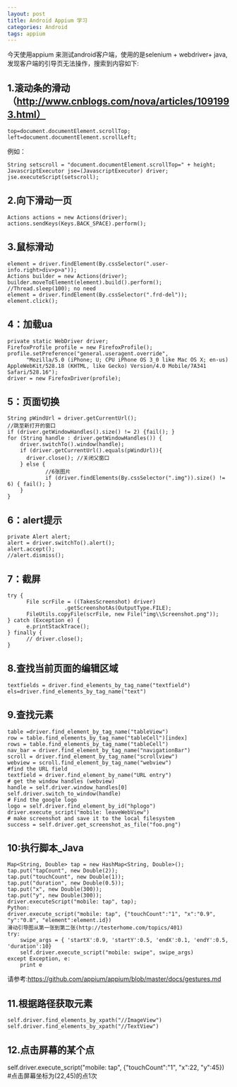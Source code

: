 ```yaml
---
layout: post
title: Android Appium 学习
categories: Android
tags: appium
---
```


今天使用appium 来测试android客户端，使用的是selenium + webdriver+ java,发现客户端的引导页无法操作，搜索到内容如下:

## 1.滚动条的滑动（http://www.cnblogs.com/nova/articles/1091993.html）

    top=document.documentElement.scrollTop;
    left=document.documentElement.scrollLeft;  

例如：

    String setscroll = "document.documentElement.scrollTop=" + height;             
    JavascriptExecutor jse=(JavascriptExecutor) driver;  
    jse.executeScript(setscroll); 

## 2.向下滑动一页

    Actions actions = new Actions(driver);
    actions.sendKeys(Keys.BACK_SPACE).perform();

## 3.鼠标滑动

    element = driver.findElement(By.cssSelector(".user-info.right>div>p>a"));
    Actions builder = new Actions(driver);
    builder.moveToElement(element).build().perform();
    //Thread.sleep(100); no need
    element = driver.findElement(By.cssSelector(".frd-del"));
    element.click();

## 4：加载ua

    private static WebDriver driver;
    FirefoxProfile profile = new FirefoxProfile();
    profile.setPreference("general.useragent.override",
          "Mozilla/5.0 (iPhone; U; CPU iPhone OS 3_0 like Mac OS X; en-us) AppleWebKit/528.18 (KHTML, like Gecko) Version/4.0 Mobile/7A341 Safari/528.16");
    driver = new FirefoxDriver(profile);

## 5：页面切换

    String pWindUrl = driver.getCurrentUrl();
    //跳至新打开的窗口
    if (driver.getWindowHandles().size() != 2) {fail(); }
    for (String handle : driver.getWindowHandles()) {
        driver.switchTo().window(handle);
        if (driver.getCurrentUrl().equals(pWindUrl)){
          driver.close(); //关闭父窗口
        } else {
                //6张图片
                if (driver.findElements(By.cssSelector(".img")).size() != 6) { fail(); }
        }
    }

## 6：alert提示

    private Alert alert;
    alert = driver.switchTo().alert();
    alert.accept();
    //alert.dismiss();

## 7：截屏
    try {
          File scrFile = ((TakesScreenshot) driver)
                      .getScreenshotAs(OutputType.FILE);
          FileUtils.copyFile(scrFile, new File("img\\Screenshot.png"));
    } catch (Exception e) {
          e.printStackTrace();
    } finally {
          // driver.close();
    }

## 8.查找当前页面的编辑区域

    textfields = driver.find_elements_by_tag_name("textfield")
    els=driver.find_elements_by_tag_name("text")

## 9.查找元素
    table =driver.find_element_by_tag_name("tableView")
    row = table.find_elements_by_tag_name("tableCell")[index]
    rows = table.find_elements_by_tag_name("tableCell")
    nav_bar = driver.find_element_by_tag_name("navigationBar")
    scroll = driver.find_element_by_tag_name("scrollview")
    webview = scroll.find_element_by_tag_name("webview")
    #find the URL field
    textfield = driver.find_element_by_name("URL entry")
    # get the window handles (webview)
    handle = self.driver.window_handles[0]
    self.driver.switch_to_window(handle)
    # Find the google logo
    logo = self.driver.find_element_by_id("hplogo")
    driver.execute_script("mobile: leaveWebView")
    # make screenshot and save it to the local filesystem
    success = self.driver.get_screenshot_as_file("foo.png")

## 10:执行脚本_Java
    Map<String, Double> tap = new HashMap<String, Double>();  
    tap.put("tapCount", new Double(2));
    tap.put("touchCount", new Double(1));  
    tap.put("duration", new Double(0.5));  
    tap.put("x", new Double(300));  
    tap.put("y", new Double(300));  
    driver.executeScript("mobile: tap", tap); 
    Python:
    driver.execute_script("mobile: tap", {"touchCount":"1", "x":"0.9", "y":"0.8", "element":element.id})
    滑动引导图从第一张到第二张(http://testerhome.com/topics/401)
    try:
        swipe_args = { 'startX':0.9, 'startY':0.5, 'endX':0.1, 'endY':0.5, 'duration':10}
        self.driver.execute_script("mobile: swipe", swipe_args)
    except Exception, e:
        print e
请参考:<https://github.com/appium/appium/blob/master/docs/gestures.md>

## 11.根据路径获取元素
    self.driver.find_elements_by_xpath("//ImageView")
    self.driver.find_elements_by_xpath("//TextView")

## 12.点击屏幕的某个点

self.driver.execute_script("mobile: tap", {"touchCount":"1", "x":22, "y":45}) #点击屏幕坐标为(22,45)的点1次